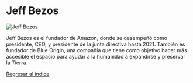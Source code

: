 # Jeff Bezos

![Jeff Bezos](bezos.jpg)

Jeff Bezos es el fundador de Amazon, donde se desempeñó como presidente, CEO, y presidente de la junta directiva hasta 2021. También es fundador de Blue Origin, una compañía que tiene como objetivo hacer más accesible el espacio para ayudar a la humanidad a expandirse y preservar la Tierra.



[Regresar al índice](../../proyecto.md)
